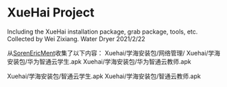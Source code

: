 # XueHai Project
Including the XueHai installation package, grab package, tools, etc. Collected by Wei Zixiang.
Water Dryer 2021/2/22




从[SorenEricMent](https://github.com/SorenEricMent)收集了以下内容：
Xuehai/学海安装包/网络管理/
Xuehai/学海安装包/华为智通云学生.apk
Xuehai/学海安装包/华为智通云教师.apk

Xuehai/学海安装包/智通云学生.apk
Xuehai/学海安装包/智通云教师.apk
